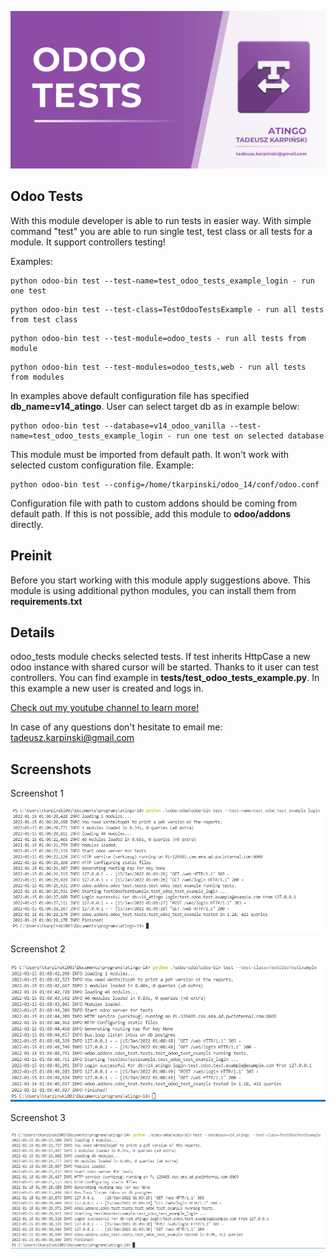 ![Banner](static/description/images/banner.png?raw=true "Banner")

Odoo Tests
------------------------------
With this module developer is able to run tests in easier way. With simple command "test" you are able to run single test, test class or all tests for a module. It support controllers testing!

Examples:

```
python odoo-bin test --test-name=test_odoo_tests_example_login - run one test
```

```
python odoo-bin test --test-class=TestOdooTestsExample - run all tests from test class
```

```
python odoo-bin test --test-module=odoo_tests - run all tests from module
```

```
python odoo-bin test --test-modules=odoo_tests,web - run all tests from modules
```

In examples above default configuration file has specified **db_name=v14_atingo**. User can select target db as in example below:

```
python odoo-bin test --database=v14_odoo_vanilla --test-name=test_odoo_tests_example_login - run one test on selected database
```

This module must be imported from default path. It won't work with selected custom configuration file. Example:

```
python odoo-bin test --config=/home/tkarpinski/odoo_14/conf/odoo.conf
```

Configuration file with path to custom addons should be coming from default path. If this is not possible, add this module to **odoo/addons** directly. 

Preinit
------------------------------
Before you start working with this module apply suggestions above. This module is using additional python modules, you can install them from **requirements.txt**

Details
------------------------------
odoo_tests module checks selected tests. If test inherits HttpCase a new odoo instance with shared cursor will be started. Thanks to it user can test controllers. You can find example in **tests/test_odoo_tests_example.py**. In this example a new user is created and logs in.

[Check out my youtube channel to learn more!](https://www.youtube.com/channel/UCf5TCwpMFTfA7g76Pk7SxwA)

In case of any questions don't hesitate to email me: tadeusz.karpinski@gmail.com

Screenshots
------------------------------

Screenshot 1

![Screenshot 1](static/description/images/screenshot1.png?raw=true "Screenshot 1")

Screenshot 2

![Screenshot 2](static/description/images/screenshot2.png?raw=true "Screenshot 2")

Screenshot 3

![Screenshot 3](static/description/images/screenshot3.png?raw=true "Screenshot 3")
